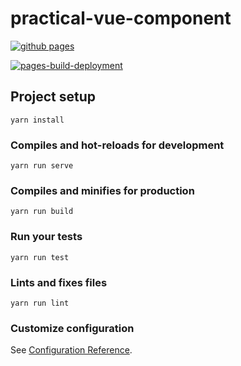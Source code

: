 # practical-vue-component

[![github pages](https://github.com/curder/practical-vue-component-src/actions/workflows/build-docs.yml/badge.svg?branch=master)](https://github.com/curder/practical-vue-component-src/actions/workflows/build-docs.yml)

[![pages-build-deployment](https://github.com/curder/practical-vue-component-src/actions/workflows/pages/pages-build-deployment/badge.svg?branch=master)](https://github.com/curder/practical-vue-component-src/actions/workflows/pages/pages-build-deployment)


## Project setup

```
yarn install
```

### Compiles and hot-reloads for development

```
yarn run serve
```

### Compiles and minifies for production

```
yarn run build
```

### Run your tests

```
yarn run test
```

### Lints and fixes files

```
yarn run lint
```

### Customize configuration

See [Configuration Reference](https://cli.vuejs.org/config/).
